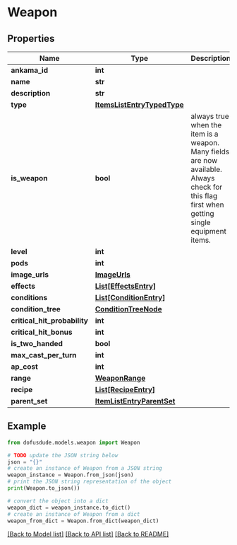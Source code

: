# Weapon


## Properties

Name | Type | Description | Notes
------------ | ------------- | ------------- | -------------
**ankama_id** | **int** |  | [optional] 
**name** | **str** |  | [optional] 
**description** | **str** |  | [optional] 
**type** | [**ItemsListEntryTypedType**](ItemsListEntryTypedType.md) |  | [optional] 
**is_weapon** | **bool** | always true when the item is a weapon. Many fields are now available. Always check for this flag first when getting single equipment items. | [optional] 
**level** | **int** |  | [optional] 
**pods** | **int** |  | [optional] 
**image_urls** | [**ImageUrls**](ImageUrls.md) |  | [optional] 
**effects** | [**List[EffectsEntry]**](EffectsEntry.md) |  | [optional] 
**conditions** | [**List[ConditionEntry]**](ConditionEntry.md) |  | [optional] 
**condition_tree** | [**ConditionTreeNode**](ConditionTreeNode.md) |  | [optional] 
**critical_hit_probability** | **int** |  | [optional] 
**critical_hit_bonus** | **int** |  | [optional] 
**is_two_handed** | **bool** |  | [optional] 
**max_cast_per_turn** | **int** |  | [optional] 
**ap_cost** | **int** |  | [optional] 
**range** | [**WeaponRange**](WeaponRange.md) |  | [optional] 
**recipe** | [**List[RecipeEntry]**](RecipeEntry.md) |  | [optional] 
**parent_set** | [**ItemListEntryParentSet**](ItemListEntryParentSet.md) |  | [optional] 

## Example

```python
from dofusdude.models.weapon import Weapon

# TODO update the JSON string below
json = "{}"
# create an instance of Weapon from a JSON string
weapon_instance = Weapon.from_json(json)
# print the JSON string representation of the object
print(Weapon.to_json())

# convert the object into a dict
weapon_dict = weapon_instance.to_dict()
# create an instance of Weapon from a dict
weapon_from_dict = Weapon.from_dict(weapon_dict)
```
[[Back to Model list]](../README.md#documentation-for-models) [[Back to API list]](../README.md#documentation-for-api-endpoints) [[Back to README]](../README.md)


